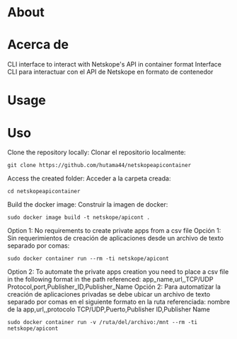 # About
# Acerca de
CLI interface to interact with Netskope's API in container format
Interface CLI para interactuar con el API de Netskope en formato de contenedor

# Usage
# Uso
Clone the repository locally:
Clonar el repositorio localmente:
```
git clone https://github.com/hutama44/netskopeapicontainer
```
Access the created folder:
Acceder a la carpeta creada:
```
cd netskopeapicontainer
```
Build the docker image:
Construir la imagen de docker:
```
sudo docker image build -t netskope/apicont .
```
Option 1: No requirements to create private apps from a csv file
Opción 1: Sin requerimientos de creación de aplicaciones desde un archivo de texto separado por comas: 
```
sudo docker container run --rm -ti netskope/apicont
```
Option 2: To automate the private apps creation you need to place a csv file in the following format in the path referenced: app_name,url,,TCP/UDP Protocol,port,Publisher_ID,Publisher_Name
Opción 2: Para automatizar la creación de aplicaciones privadas se debe ubicar un archivo de texto separado por comas en el siguiente formato en la ruta referenciada: nombre de la app,url,,protocolo TCP/UDP,Puerto,Publisher ID,Publisher Name
```
sudo docker container run -v /ruta/del/archivo:/mnt --rm -ti netskope/apicont
```
